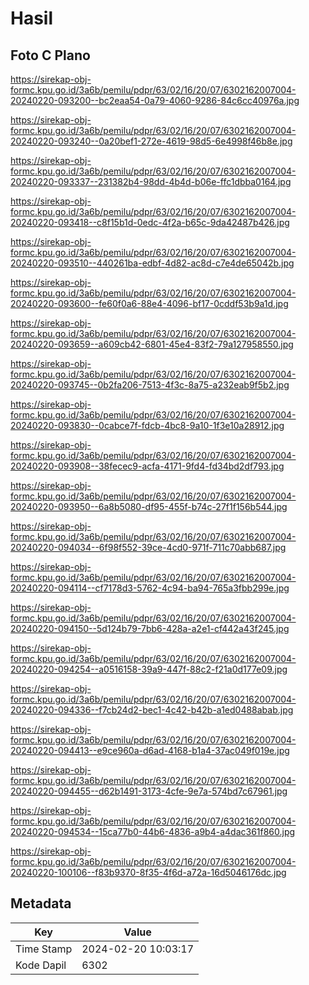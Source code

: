 # Hasil

## Foto C Plano

https://sirekap-obj-formc.kpu.go.id/3a6b/pemilu/pdpr/63/02/16/20/07/6302162007004-20240220-093200--bc2eaa54-0a79-4060-9286-84c6cc40976a.jpg

https://sirekap-obj-formc.kpu.go.id/3a6b/pemilu/pdpr/63/02/16/20/07/6302162007004-20240220-093240--0a20bef1-272e-4619-98d5-6e4998f46b8e.jpg

https://sirekap-obj-formc.kpu.go.id/3a6b/pemilu/pdpr/63/02/16/20/07/6302162007004-20240220-093337--231382b4-98dd-4b4d-b06e-ffc1dbba0164.jpg

https://sirekap-obj-formc.kpu.go.id/3a6b/pemilu/pdpr/63/02/16/20/07/6302162007004-20240220-093418--c8f15b1d-0edc-4f2a-b65c-9da42487b426.jpg

https://sirekap-obj-formc.kpu.go.id/3a6b/pemilu/pdpr/63/02/16/20/07/6302162007004-20240220-093510--440261ba-edbf-4d82-ac8d-c7e4de65042b.jpg

https://sirekap-obj-formc.kpu.go.id/3a6b/pemilu/pdpr/63/02/16/20/07/6302162007004-20240220-093600--fe60f0a6-88e4-4096-bf17-0cddf53b9a1d.jpg

https://sirekap-obj-formc.kpu.go.id/3a6b/pemilu/pdpr/63/02/16/20/07/6302162007004-20240220-093659--a609cb42-6801-45e4-83f2-79a127958550.jpg

https://sirekap-obj-formc.kpu.go.id/3a6b/pemilu/pdpr/63/02/16/20/07/6302162007004-20240220-093745--0b2fa206-7513-4f3c-8a75-a232eab9f5b2.jpg

https://sirekap-obj-formc.kpu.go.id/3a6b/pemilu/pdpr/63/02/16/20/07/6302162007004-20240220-093830--0cabce7f-fdcb-4bc8-9a10-1f3e10a28912.jpg

https://sirekap-obj-formc.kpu.go.id/3a6b/pemilu/pdpr/63/02/16/20/07/6302162007004-20240220-093908--38fecec9-acfa-4171-9fd4-fd34bd2df793.jpg

https://sirekap-obj-formc.kpu.go.id/3a6b/pemilu/pdpr/63/02/16/20/07/6302162007004-20240220-093950--6a8b5080-df95-455f-b74c-27f1f156b544.jpg

https://sirekap-obj-formc.kpu.go.id/3a6b/pemilu/pdpr/63/02/16/20/07/6302162007004-20240220-094034--6f98f552-39ce-4cd0-971f-711c70abb687.jpg

https://sirekap-obj-formc.kpu.go.id/3a6b/pemilu/pdpr/63/02/16/20/07/6302162007004-20240220-094114--cf7178d3-5762-4c94-ba94-765a3fbb299e.jpg

https://sirekap-obj-formc.kpu.go.id/3a6b/pemilu/pdpr/63/02/16/20/07/6302162007004-20240220-094150--5d124b79-7bb6-428a-a2e1-cf442a43f245.jpg

https://sirekap-obj-formc.kpu.go.id/3a6b/pemilu/pdpr/63/02/16/20/07/6302162007004-20240220-094254--a0516158-39a9-447f-88c2-f21a0d177e09.jpg

https://sirekap-obj-formc.kpu.go.id/3a6b/pemilu/pdpr/63/02/16/20/07/6302162007004-20240220-094336--f7cb24d2-bec1-4c42-b42b-a1ed0488abab.jpg

https://sirekap-obj-formc.kpu.go.id/3a6b/pemilu/pdpr/63/02/16/20/07/6302162007004-20240220-094413--e9ce960a-d6ad-4168-b1a4-37ac049f019e.jpg

https://sirekap-obj-formc.kpu.go.id/3a6b/pemilu/pdpr/63/02/16/20/07/6302162007004-20240220-094455--d62b1491-3173-4cfe-9e7a-574bd7c67961.jpg

https://sirekap-obj-formc.kpu.go.id/3a6b/pemilu/pdpr/63/02/16/20/07/6302162007004-20240220-094534--15ca77b0-44b6-4836-a9b4-a4dac361f860.jpg

https://sirekap-obj-formc.kpu.go.id/3a6b/pemilu/pdpr/63/02/16/20/07/6302162007004-20240220-100106--f83b9370-8f35-4f6d-a72a-16d5046176dc.jpg


## Metadata

| Key        | Value               |
| ---------- | ------------------- |
| Time Stamp | 2024-02-20 10:03:17 |
| Kode Dapil | 6302                |



